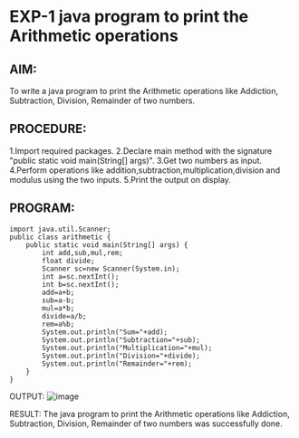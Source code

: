 # EXP-1 java program to print the Arithmetic operations
## AIM:
To write a java program to print the Arithmetic operations like Addiction, Subtraction, Division, Remainder of two numbers.

## PROCEDURE:
1.Import required packages.
2.Declare main method with the signature "public static void main(String[] args)".
3.Get two numbers as input.
4.Perform operations like addition,subtraction,multiplication,division and modulus using the two inputs.
5.Print the output on display.
## PROGRAM:
```
import java.util.Scanner;
public class arithmetic {
    public static void main(String[] args) {
        int add,sub,mul,rem;
        float divide;
        Scanner sc=new Scanner(System.in);
        int a=sc.nextInt();
        int b=sc.nextInt();
        add=a+b;
        sub=a-b;
        mul=a*b;
        divide=a/b;
        rem=a%b;
        System.out.println("Sum="+add);
        System.out.println("Subtraction="+sub);
        System.out.println("Multiplication="+mul);
        System.out.println("Division="+divide);
        System.out.println("Remainder="+rem);
    }
}
```
OUTPUT:
![image](https://github.com/sangeethak15-AI/EXP-1-Arithmetic-operations/assets/93992063/2da0e8b4-58ec-4689-89cb-7c830d423727)


RESULT:
The java program to print the Arithmetic operations like Addiction, Subtraction, Division, Remainder of two numbers was successfully done.
